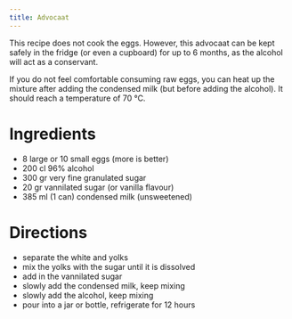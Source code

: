 ```yaml
---
title: Advocaat
---
```


This recipe does not cook the eggs. However, this advocaat can be kept safely in
the fridge (or even a cupboard) for up to 6 months, as the alcohol will act as a
conservant.

If you do not feel comfortable consuming raw eggs, you can heat up the mixture
after adding the condensed milk (but before adding the alcohol). It should reach
a temperature of 70 °C.

# Ingredients

- 8 large or 10 small eggs (more is better)
- 200 cl 96% alcohol
- 300 gr very fine granulated sugar
- 20 gr vannilated sugar (or vanilla flavour)
- 385 ml (1 can) condensed milk (unsweetened)

# Directions

- separate the white and yolks
- mix the yolks with the sugar until it is dissolved
- add in the vannilated sugar
- slowly add the condensed milk, keep mixing
- slowly add the alcohol, keep mixing
- pour into a jar or bottle, refrigerate for 12 hours

